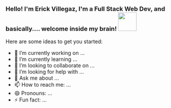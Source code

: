 ### Hello! I'm Erick Villegaz, I'm a Full Stack Web Dev, and basically.... welcome inside my brain! <img src="https://media.giphy.com/media/LpiVeIRgrqVsZJpM5H/giphy.gif" width="50px">


Here are some ideas to get you started:

- 🔭 I’m currently working on ...
- 🌱 I’m currently learning ...
- 👯 I’m looking to collaborate on ...
- 🤔 I’m looking for help with ...
- 💬 Ask me about ...
- 📫 How to reach me: ...
- 😄 Pronouns: ...
- ⚡ Fun fact: ...

